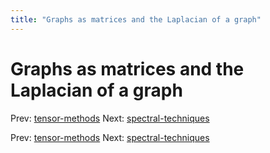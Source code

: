 ```yaml
---
title: "Graphs as matrices and the Laplacian of a graph"
---
```


# Graphs as matrices and the Laplacian of a graph

Prev: [tensor-methods](tensor-methods.md)
Next: [spectral-techniques](spectral-techniques.md)

Prev: [tensor-methods](tensor-methods.md)
Next: [spectral-techniques](spectral-techniques.md)
